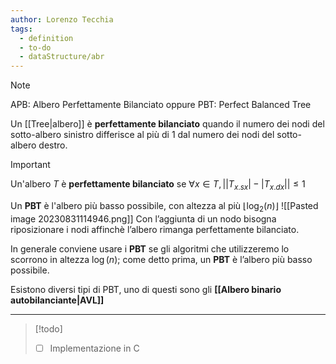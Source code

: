 ```yaml
---
author: Lorenzo Tecchia
tags:
  - definition
  - to-do
  - dataStructure/abr
---
```

>[!note] 
>APB: Albero Perfettamente Bilanciato oppure PBT: Perfect Balanced Tree

Un [[Tree|albero]] è **perfettamente bilanciato** quando il numero dei nodi del sotto-albero sinistro differisce al più di $1$ dal numero dei nodi del sotto-albero destro.

>[!important] 
>Un'albero $T$ è **perfettamente bilanciato** se $\forall x \in T, \lvert \lvert T_{x.sx} \rvert-\lvert T_{x.dx}\rvert \rvert \leq 1$ 
> 

Un **PBT** è l'albero più basso possibile, con altezza al più $\lfloor \log_{2}(n)\rfloor$ 
![[Pasted image 20230831114946.png]]
Con l’aggiunta di un nodo bisogna riposizionare i nodi affinchè l’albero rimanga perfettamente bilanciato.

In generale conviene usare i **PBT** se gli algoritmi che utilizzeremo lo scorrono in altezza $\log(n)$; come detto prima, un **PBT** è l’albero più basso possibile.

Esistono diversi tipi di PBT, uno di questi sono gli **[[Albero binario autobilanciante|AVL]]**

---

>[!todo] 
>- [ ] Implementazione in C

